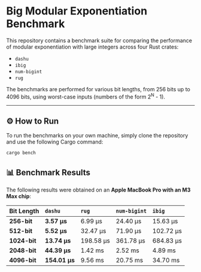 # Big Modular Exponentiation Benchmark

This repository contains a benchmark suite for comparing the performance of modular exponentiation with large integers across four Rust crates:

- `dashu`
- `ibig`
- `num-bigint`
- `rug`

The benchmarks are performed for various bit lengths, from 256 bits up to 4096 bits, using worst-case inputs (numbers of the form 2<sup>N</sup> - 1).

---

## ⚙️ How to Run

To run the benchmarks on your own machine, simply clone the repository and use the following Cargo command:

```bash
cargo bench
```

## 📊 Benchmark Results

The following results were obtained on an **Apple MacBook Pro with an M3 Max chip**:

| Bit Length   | `dashu`       | `rug`     | `num-bigint` | `ibig`    |
| :----------- | :------------ | :-------- | :----------- | :-------- |
| **256-bit**  | **3.57 µs**   | 6.99 µs   | 24.40 µs     | 15.63 µs  |
| **512-bit**  | **5.52 µs**   | 32.47 µs  | 71.90 µs     | 102.72 µs |
| **1024-bit** | **13.74 µs**  | 198.58 µs | 361.78 µs    | 684.83 µs |
| **2048-bit** | **44.39 µs**  | 1.42 ms   | 2.52 ms      | 4.89 ms   |
| **4096-bit** | **154.01 µs** | 9.56 ms   | 20.75 ms     | 34.70 ms  |
